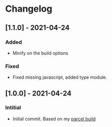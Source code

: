 # Changelog

## [1.1.0] - 2021-04-24

### Added

- Minify on the build options

### Fixed

- Fixed missing javascript, added type module.

## [1.0.0] - 2021-04-24

### Intitial

- Initial commit. Based on my [parcel build](https://github.com/Bcdo/tailwind-boiler)
